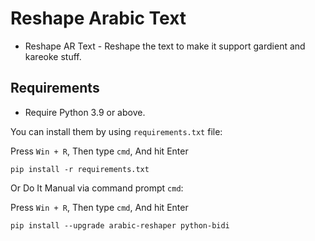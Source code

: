 # Reshape Arabic Text

- Reshape AR Text - Reshape the text to make it support gardient and kareoke stuff.

## Requirements

- Require Python 3.9 or above.

You can install them by using `requirements.txt` file:

Press `Win + R`, Then type `cmd`, And hit Enter
```
pip install -r requirements.txt
```
Or Do It Manual via command prompt `cmd`:

Press `Win + R`, Then type `cmd`, And hit Enter
```
pip install --upgrade arabic-reshaper python-bidi
```